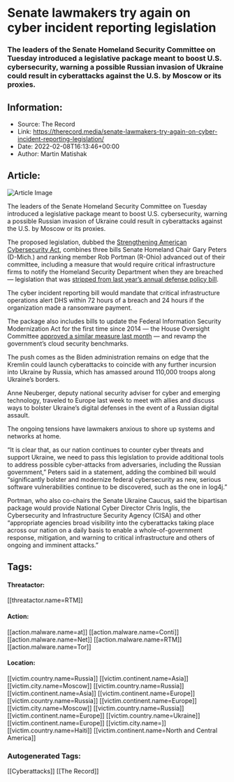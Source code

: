 # Senate lawmakers try again on cyber incident reporting legislation
### The leaders of the Senate Homeland Security Committee on Tuesday introduced a legislative package meant to boost U.S. cybersecurity, warning a possible Russian invasion of Ukraine could result in cyberattacks against the U.S. by Moscow or its proxies.

## Information:
+ Source: The Record
+ Link: https://therecord.media/senate-lawmakers-try-again-on-cyber-incident-reporting-legislation/
+ Date: 2022-02-08T16:13:46+00:00
+ Author: Martin Matishak


## Article:
![Article Image](https://therecord.media/wp-content/uploads/2021/10/Inside-the-Capitol.jpg)

The leaders of the Senate Homeland Security Committee on Tuesday introduced a legislative package meant to boost U.S. cybersecurity, warning a possible Russian invasion of Ukraine could result in cyberattacks against the U.S. by Moscow or its proxies.


The proposed legislation, dubbed the [Strengthening American Cybersecurity Act](https://www.hsgac.senate.gov/imo/media/doc/Peters_Strengthening%20American%20Cybersecurity%20Act%20Text.pdf), combines three bills Senate Homeland Chair Gary Peters (D-Mich.) and ranking member Rob Portman (R-Ohio) advanced out of their committee, including a measure that would require critical infrastructure firms to notify the Homeland Security Department when they are breached — legislation that was [stripped from last year’s annual defense policy bill](https://therecord.media/democrats-accused-gop-of-scuttling-incident-reporting-in-massive-defense-bill/).


The cyber incident reporting bill would mandate that critical infrastructure operations alert DHS within 72 hours of a breach and 24 hours if the organization made a ransomware payment.


The package also includes bills to update the Federal Information Security Modernization Act for the first time since 2014 — the House Oversight Committee [approved a similar measure last month](https://therecord.media/bipartisan-bill-would-update-federal-cybersecurity-rules-responsibilities/) — and revamp the government’s cloud security benchmarks.


The push comes as the Biden administration remains on edge that the Kremlin could launch cyberattacks to coincide with any further incursion into Ukraine by Russia, which has amassed around 110,000 troops along Ukraine’s borders. 


Anne Neuberger, deputy national security adviser for cyber and emerging technology, traveled to Europe last week to meet with allies and discuss ways to bolster Ukraine’s digital defenses in the event of a Russian digital assault.


The ongoing tensions have lawmakers anxious to shore up systems and networks at home.


“It is clear that, as our nation continues to counter cyber threats and support Ukraine, we need to pass this legislation to provide additional tools to address possible cyber-attacks from adversaries, including the Russian government,” Peters said in a statement, adding the combined bill would “significantly bolster and modernize federal cybersecurity as new, serious software vulnerabilities continue to be discovered, such as the one in log4j.”


Portman, who also co-chairs the Senate Ukraine Caucus, said the bipartisan package would provide National Cyber Director Chris Inglis, the Cybersecurity and Infrastructure Security Agency (CISA) and other “appropriate agencies broad visibility into the cyberattacks taking place across our nation on a daily basis to enable a whole-of-government response, mitigation, and warning to critical infrastructure and others of ongoing and imminent attacks.”





## Tags:

#### Threatactor:
[[threatactor.name=RTM]]

#### Action:
[[action.malware.name=at]] [[action.malware.name=Conti]] [[action.malware.name=Net]] [[action.malware.name=RTM]] [[action.malware.name=Tor]]

#### Location:
[[victim.country.name=Russia]] [[victim.continent.name=Asia]] [[victim.city.name=Moscow]] [[victim.country.name=Russia]] [[victim.continent.name=Asia]] [[victim.continent.name=Europe]] [[victim.country.name=Russia]] [[victim.continent.name=Europe]] [[victim.city.name=Moscow]] [[victim.country.name=Russia]] [[victim.continent.name=Europe]] [[victim.country.name=Ukraine]] [[victim.continent.name=Europe]] [[victim.city.name=]] [[victim.country.name=Haiti]] [[victim.continent.name=North and Central America]]

### Autogenerated Tags:
[[Cyberattacks]] [[The Record]]

